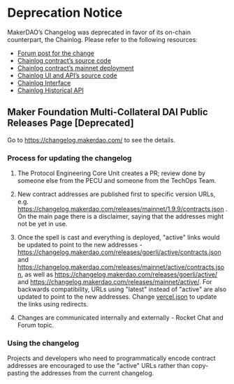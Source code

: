 # Deprecation Notice

MakerDAO’s Changelog was deprecated in favor of its on-chain counterpart, the Chainlog. Please refer to the following resources:

* [Forum post for the change](https://forum.makerdao.com/t/chainlog-improving-how-we-keep-track-of-our-deployed-contracts/11834)
* [Chainlog contract’s source code](https://github.com/makerdao/dss-chain-log)
* [Chainlog contract’s mainnet deployment](https://etherscan.io/address/0xda0ab1e0017debcd72be8599041a2aa3ba7e740f#code)
* [Chainlog UI and API’s source code](https://github.com/makerdao/chainlog-ui)
* [Chainlog Interface](https://chainlog.makerdao.com)
* [Chainlog Historical API](https://chainlog.makerdao.com/api.html)

## Maker Foundation Multi-Collateral DAI Public Releases Page [Deprecated]

Go to https://changelog.makerdao.com/ to see the details.

### Process for updating the changelog

1. The Protocol Engineering Core Unit creates a PR; review done by someone else from the PECU and someone from the TechOps Team.

2. New contract addresses are published first to specific version URLs, e.g. https://changelog.makerdao.com/releases/mainnet/1.9.9/contracts.json . On the main page there is a disclaimer, saying that the addresses might not be yet in use.

3. Once the spell is cast and everything is deployed, "active" links would be updated to point to the new addresses - https://changelog.makerdao.com/releases/goerli/active/contracts.json and https://changelog.makerdao.com/releases/mainnet/active/contracts.json, as well as https://changelog.makerdao.com/releases/goerli/active/ and https://changelog.makerdao.com/releases/mainnet/active/. For backwards compatibility, URLs using "latest" instead of "active" are also updated to point to the new addresses. Change [vercel.json](./vercel.json) to update the links using redirects.

4. Changes are communicated internally and externally - Rocket Chat and Forum topic.

### Using the changelog

Projects and developers who need to programmatically encode contract addresses are encouraged to use the "active" URLs rather than copy-pasting the addresses from the current changelog.
